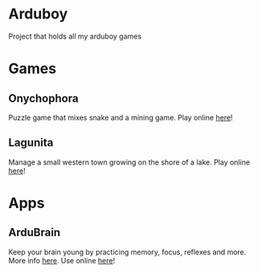 # Arduboy
Project that holds all my arduboy games

# Games
## Onychophora
Puzzle game that mixes snake and a mining game.
Play online [here](https://felipemanga.github.io/ProjectABE/?hex=https://github.com/renato-grottesi/arduboy/raw/master/onychophora/hex/onychophora.hex)!

## Lagunita
Manage a small western town growing on the shore of a lake.
Play online [here](https://felipemanga.github.io/ProjectABE/?hex=https://github.com/renato-grottesi/arduboy/raw/master/lagunita/hex/lagunita.hex)!

# Apps
## ArduBrain
Keep your brain young by practicing memory, focus, reflexes and more.
More info [here](ardubrain/README.md).
Use online [here](https://felipemanga.github.io/ProjectABE/?hex=https://github.com/renato-grottesi/arduboy/raw/master/ardubrain/hex/ardubrain.hex)!
